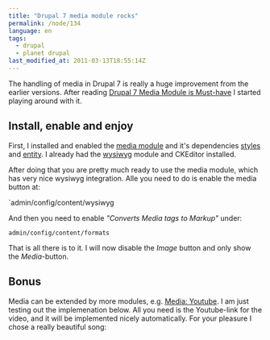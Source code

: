 ```yaml
---
title: "Drupal 7 media module rocks"
permalink: /node/134
language: en
tags:
  - drupal
  - planet drupal
last_modified_at: 2011-03-13T18:55:14Z
---
```


The handling of media in Drupal 7 is really a huge improvement from the earlier versions. After reading [Drupal 7 Media Module is Must-have](https://ojctech.com/blog/drupal-7-media-module-must-have) I started playing around with it.

## Install, enable and enjoy

First, I installed and enabled the [media module](https://drupal.org/project/media) and it's dependencies [styles](https://drupal.org/project/styles) and [entity](https://drupal.org/project/entity). I already had the [wysiwyg](https://drupal.org/project/wysiwyg) module and CKEditor installed.

After doing that you are pretty much ready to use the media module, which has very nice wysiwyg integration. Alle you need to do is enable the media button at:

`admin/config/content/wysiwyg

And then you need to enable _"Converts Media tags to Markup"_ under:

`admin/config/content/formats`

That is all there is to it. I will now disable the _Image_ button and only show the _Media_-button.

## Bonus

Media can be extended by more modules, e.g. [Media: Youtube](https://drupal.org/project/media_youtube). I am just testing out the implemenation below. All you need is the Youtube-link for the video, and it will be implemented nicely automatically. For your pleasure I chose a really beautiful song:
